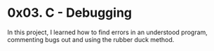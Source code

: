 # 0x03. C - Debugging
In this project, I learned how to find errors in an understood program, commenting bugs out and using the rubber duck method.
